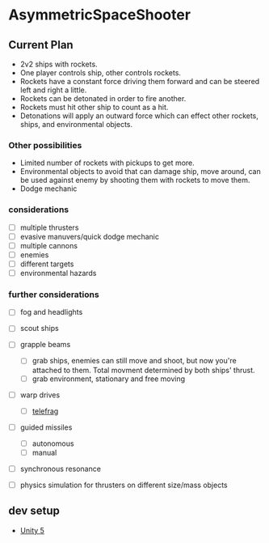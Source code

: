 # AsymmetricSpaceShooter

## Current Plan

 - 2v2 ships with rockets.
 - One player controls ship, other controls rockets.
 - Rockets have a constant force driving them forward and  can be steered left and right a little.
 - Rockets can be detonated in order to fire another.
 - Rockets must hit other ship to count as a hit.
 - Detonations will apply an outward force which can effect other rockets, ships, and environmental objects.

### Other possibilities
 - Limited number of rockets with pickups to get more.
 - Environmental objects to avoid that can damage ship, move around, can be used against enemy by shooting them with rockets to move them.
 - Dodge mechanic

### considerations
 - [ ] multiple thrusters
 - [ ] evasive manuvers/quick dodge mechanic
 - [ ] multiple cannons
 - [ ] enemies
 - [ ] different targets
 - [ ] environmental hazards

### further considerations
 - [ ] fog and headlights
 - [ ] scout ships
 - [ ] grapple beams
   - [ ] grab ships, enemies can still move and shoot, but now you're attached to them. Total movment determined by both ships' thrust.
   - [ ] grab environment, stationary and free moving
 - [ ] warp drives
   - [ ] [telefrag](https://wiki.teamfortress.com/wiki/Telefrag)
 - [ ] guided missiles
   - [ ] autonomous
   - [ ] manual
 - [ ] synchronous resonance
 - [ ] physics simulation for thrusters on different size/mass objects


## dev setup
* [Unity 5](http://unity3d.com/5)
